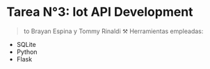 # Tarea N°3: Iot API Development 
> to Brayan Espina y Tommy Rinaldi
:hammer_and_pick:	Herramientas empleadas:
- SQLite
- Python
- Flask
